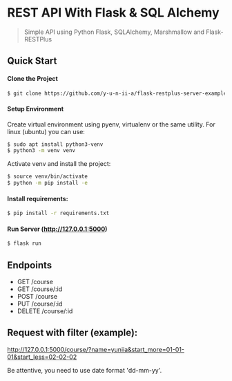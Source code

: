 # REST API With Flask & SQL Alchemy

> Simple API using Python Flask, SQLAlchemy, Marshmallow and Flask-RESTPlus

## Quick Start
#### Clone the Project

``` bash
$ git clone https://github.com/y-u-n-ii-a/flask-restplus-server-example.git
```

#### Setup Environment

Create virtual environment using pyenv, virtualenv or the same utility.
For linux (ubuntu) you can use:
``` bash
$ sudo apt install python3-venv
$ python3 -m venv venv
```

Activate venv and install the project:
``` bash
$ source venv/bin/activate
$ python -m pip install -e
```

#### Install requirements:

``` bash
$ pip install -r requirements.txt
```


#### Run Server (http://127.0.0.1:5000)
``` bash
$ flask run
```

## Endpoints

* GET     /course
* GET     /course/:id
* POST    /course
* PUT     /course/:id
* DELETE  /course/:id

## Request with filter (example):
http://127.0.0.1:5000/course/?name=yuniia&start_more=01-01-01&start_less=02-02-02

Be attentive, you need to use date format 'dd-mm-yy'.
